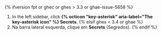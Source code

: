 {% ifversion fpt or ghec or ghes > 3.3 or ghae-issue-5658 %}
1. In the left sidebar, click **{% octicon "key-asterisk" aria-label="The key-asterisk icon" %} Secrets**.
{% elsif ghes < 3.4 or ghae %}
1. Na barra lateral esquerda, clique em **Secrets** (Segredos).
{% endif %}

